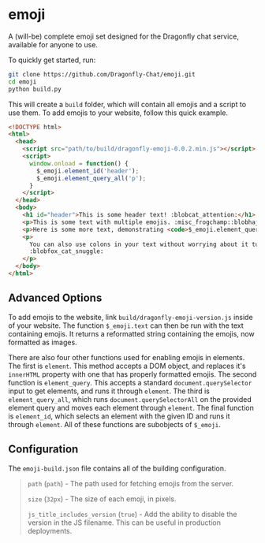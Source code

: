 # emoji
A (will-be) complete emoji set designed for the 
Dragonfly chat service, available for anyone to
use.

To quickly get started, run:
```bash
git clone https://github.com/Dragonfly-Chat/emoji.git
cd emoji
python build.py
```
This will create a `build` folder, which will contain all emojis
and a script to use them. To add emojis to your website, follow this
quick example.

```html
<!DOCTYPE html>
<html>
  <head>
    <script src="path/to/build/dragonfly-emoji-0.0.2.min.js"></script>
    <script>
      window.onload = function() {
        $_emoji.element_id('header');
        $_emoji.element_query_all('p');
      }
    </script>
  </head>
  <body>
    <h1 id="header">This is some header text! :blobcat_attention:</h1>
    <p>This is some text with multiple emojis. :misc_frogchamp::blobhaj_blobhaj:</p>
    <p>Here is some more text, demonstrating <code>$_emoji.element_query_all</code>. :blobfox_bread::emote_flonshed:</p>
    <p>
      You can also use colons in your text without worrying about it turning into an emoji:
      :blobfox_cat_snuggle:
    </p>
  </body>
</html>
```


## Advanced Options
To add emojis to the website, link `build/dragonfly-emoji-version.js`
inside of your website. The function `$_emoji.text` can then be run
with the text containing emojis. It returns a reformatted string
containing the emojis, now formatted as images.

There are also four other functions used for enabling emojis in elements.
The first is `element`. This method accepts a DOM object, and replaces it's
`innerHTML` property with one that has properly formatted emojis. The second
function is `element_query`. This accepts a standard `document.querySelector`
input to get elements, and runs it through `element`. The third is
`element_query_all`, which runs `document.querySelectorAll` on the provided
element query and moves each element through `element`. The final 
function is `element_id`, which selects an element with the given ID and
runs it through `element`. All of these functions are subobjects of `$_emoji`.

## Configuration
The `emoji-build.json` file contains all of the building configuration.

> `path` (`path`) - The path used for fetching emojis from the server.
>
> `size` (`32px`) - The size of each emoji, in pixels.
>
> `js_title_includes_version` (`true`) - Add the ability to disable the version in the JS filename. This can be useful in production deployments.
